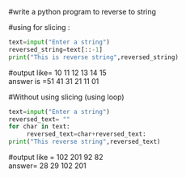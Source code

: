 #write a python  program to reverse to string

#using for slicing :

```py
text=input("Enter a string")
reversed_string=text[::-1]
print("This is reverse string",reversed_string)
```
#output like= 10 11 12 13 14 15<br>
answer is =51 41 31 21 11 01

#Without using slicing (using loop)

```py
text=input("Enter a string")
reversed_text= ""
for char in text:
     reversed_text=char+reversed_text:
print("This reverse string",reversed_text)

```

#output like = 102 201 92 82<br>
answer= 28 29 102 201
